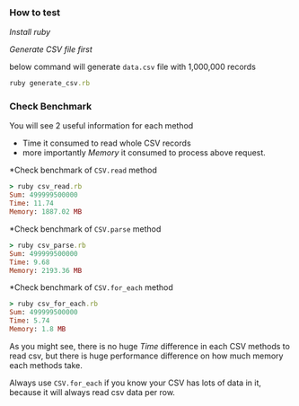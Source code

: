 ### How to test

*Install ruby*

*Generate CSV file first*

below command will generate `data.csv` file with 1,000,000 records

```ruby
ruby generate_csv.rb
```

### Check Benchmark

You will see 2 useful information for each method

- Time it consumed to read whole CSV records 
- more importantly *Memory* it consumed to process above request.

*Check benchmark of `CSV.read` method

```ruby
> ruby csv_read.rb
Sum: 499999500000
Time: 11.74
Memory: 1887.02 MB
```

*Check benchmark of `CSV.parse` method

```ruby
> ruby csv_parse.rb
Sum: 499999500000
Time: 9.68
Memory: 2193.36 MB
```

*Check benchmark of `CSV.for_each` method

```ruby
> ruby csv_for_each.rb
Sum: 499999500000
Time: 5.74
Memory: 1.8 MB
```

As you might see, there is no huge *Time* difference in each CSV methods to read csv, but
there is huge performance difference on how much memory each methods take.

Always use `CSV.for_each` if you know your CSV has lots of data in it, because it will always read csv data per row.
